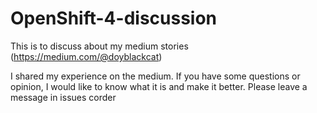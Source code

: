 # OpenShift-4-discussion
This is to discuss about my medium stories (https://medium.com/@doyblackcat) 

I shared my experience on the medium. 
If you have some questions or opinion, I would like to know what it is and make it better. 
Please leave a message in issues corder
